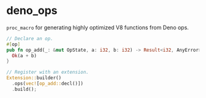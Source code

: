 # deno_ops

`proc_macro` for generating highly optimized V8 functions from Deno ops.

```rust
// Declare an op.
#[op]
pub fn op_add(_: &mut OpState, a: i32, b: i32) -> Result<i32, AnyError> {
  Ok(a + b)
}

// Register with an extension.
Extension::builder()
  .ops(vec![op_add::decl()])
  .build();
```
